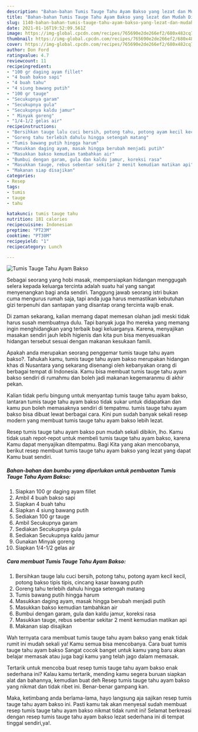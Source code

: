 ```yaml
---
description: "Bahan-bahan Tumis Tauge Tahu Ayam Bakso yang lezat dan Mudah Dibuat"
title: "Bahan-bahan Tumis Tauge Tahu Ayam Bakso yang lezat dan Mudah Dibuat"
slug: 1140-bahan-bahan-tumis-tauge-tahu-ayam-bakso-yang-lezat-dan-mudah-dibuat
date: 2021-01-16T19:52:09.561Z
image: https://img-global.cpcdn.com/recipes/765690e2de266ef2/680x482cq70/tumis-tauge-tahu-ayam-bakso-foto-resep-utama.jpg
thumbnail: https://img-global.cpcdn.com/recipes/765690e2de266ef2/680x482cq70/tumis-tauge-tahu-ayam-bakso-foto-resep-utama.jpg
cover: https://img-global.cpcdn.com/recipes/765690e2de266ef2/680x482cq70/tumis-tauge-tahu-ayam-bakso-foto-resep-utama.jpg
author: Don Ford
ratingvalue: 4.7
reviewcount: 11
recipeingredient:
- "100 gr daging ayam fillet"
- "4 buah bakso sapi"
- "4 buah tahu"
- "4 siung bawang putih"
- "100 gr tauge"
- "Secukupnya garam"
- "Secukupnya gula"
- "Secukupnya kaldu jamur"
- " Minyak goreng"
- "1/4-1/2 gelas air"
recipeinstructions:
- "Bersihkan tauge lalu cuci bersih, potong tahu, potong ayam kecil kecil, potong bakso tipis tipis, cincang kasar bawang putih"
- "Goreng tahu terlebih dahulu hingga setengah matang"
- "Tumis bawang putih hingga harum"
- "Masukkan daging ayam, masak hingga berubah menjadi putih"
- "Masukkan bakso kemudian tambahkan air"
- "Bumbui dengan garam, gula dan kaldu jamur, koreksi rasa"
- "Masukkan tauge, rebus sebentar sekitar 2 menit kemudian matikan api"
- "Makanan siap disajikan"
categories:
- Resep
tags:
- tumis
- tauge
- tahu

katakunci: tumis tauge tahu 
nutrition: 181 calories
recipecuisine: Indonesian
preptime: "PT23M"
cooktime: "PT30M"
recipeyield: "1"
recipecategory: Lunch

---
```



![Tumis Tauge Tahu Ayam Bakso](https://img-global.cpcdn.com/recipes/765690e2de266ef2/680x482cq70/tumis-tauge-tahu-ayam-bakso-foto-resep-utama.jpg)

Sebagai seorang yang hobi masak, mempersiapkan hidangan menggugah selera kepada keluarga tercinta adalah suatu hal yang sangat menyenangkan bagi anda sendiri. Tanggung jawab seorang istri bukan cuma mengurus rumah saja, tapi anda juga harus memastikan kebutuhan gizi terpenuhi dan santapan yang disantap orang tercinta wajib enak.

Di zaman  sekarang, kalian memang dapat memesan olahan jadi meski tidak harus susah membuatnya dulu. Tapi banyak juga lho mereka yang memang ingin menghidangkan yang terbaik bagi keluarganya. Karena, menyajikan masakan sendiri jauh lebih higienis dan kita pun bisa menyesuaikan hidangan tersebut sesuai dengan makanan kesukaan famili. 



Apakah anda merupakan seorang penggemar tumis tauge tahu ayam bakso?. Tahukah kamu, tumis tauge tahu ayam bakso merupakan hidangan khas di Nusantara yang sekarang disenangi oleh kebanyakan orang di berbagai tempat di Indonesia. Kamu bisa membuat tumis tauge tahu ayam bakso sendiri di rumahmu dan boleh jadi makanan kegemaranmu di akhir pekan.

Kalian tidak perlu bingung untuk menyantap tumis tauge tahu ayam bakso, lantaran tumis tauge tahu ayam bakso tidak sukar untuk didapatkan dan kamu pun boleh memasaknya sendiri di tempatmu. tumis tauge tahu ayam bakso bisa dibuat lewat berbagai cara. Kini pun sudah banyak sekali resep modern yang membuat tumis tauge tahu ayam bakso lebih lezat.

Resep tumis tauge tahu ayam bakso pun mudah sekali dibikin, lho. Kamu tidak usah repot-repot untuk membeli tumis tauge tahu ayam bakso, karena Kamu dapat menyajikan ditempatmu. Bagi Kita yang akan mencobanya, berikut resep membuat tumis tauge tahu ayam bakso yang lezat yang dapat Kamu buat sendiri.

<!--inarticleads1-->

##### Bahan-bahan dan bumbu yang diperlukan untuk pembuatan Tumis Tauge Tahu Ayam Bakso:

1. Siapkan 100 gr daging ayam fillet
1. Ambil 4 buah bakso sapi
1. Siapkan 4 buah tahu
1. Siapkan 4 siung bawang putih
1. Sediakan 100 gr tauge
1. Ambil Secukupnya garam
1. Sediakan Secukupnya gula
1. Sediakan Secukupnya kaldu jamur
1. Gunakan  Minyak goreng
1. Siapkan 1/4-1/2 gelas air




<!--inarticleads2-->

##### Cara membuat Tumis Tauge Tahu Ayam Bakso:

1. Bersihkan tauge lalu cuci bersih, potong tahu, potong ayam kecil kecil, potong bakso tipis tipis, cincang kasar bawang putih
1. Goreng tahu terlebih dahulu hingga setengah matang
1. Tumis bawang putih hingga harum
1. Masukkan daging ayam, masak hingga berubah menjadi putih
1. Masukkan bakso kemudian tambahkan air
1. Bumbui dengan garam, gula dan kaldu jamur, koreksi rasa
1. Masukkan tauge, rebus sebentar sekitar 2 menit kemudian matikan api
1. Makanan siap disajikan




Wah ternyata cara membuat tumis tauge tahu ayam bakso yang enak tidak rumit ini mudah sekali ya! Kamu semua bisa mencobanya. Cara buat tumis tauge tahu ayam bakso Sangat cocok banget untuk kamu yang baru akan belajar memasak atau juga bagi kamu yang telah jago dalam memasak.

Tertarik untuk mencoba buat resep tumis tauge tahu ayam bakso enak sederhana ini? Kalau kamu tertarik, mending kamu segera buruan siapkan alat dan bahannya, kemudian buat deh Resep tumis tauge tahu ayam bakso yang nikmat dan tidak ribet ini. Benar-benar gampang kan. 

Maka, ketimbang anda berlama-lama, hayo langsung aja sajikan resep tumis tauge tahu ayam bakso ini. Pasti kamu tak akan menyesal sudah membuat resep tumis tauge tahu ayam bakso nikmat tidak rumit ini! Selamat berkreasi dengan resep tumis tauge tahu ayam bakso lezat sederhana ini di tempat tinggal sendiri,ya!.

